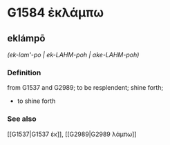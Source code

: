 # G1584 ἐκλάμπω

## eklámpō

_(ek-lam'-po | ek-LAHM-poh | ake-LAHM-poh)_

### Definition

from G1537 and G2989; to be resplendent; shine forth; 

- to shine forth

### See also

[[G1537|G1537 ἐκ]], [[G2989|G2989 λάμπω]]
